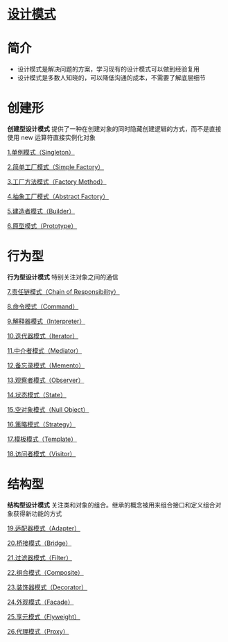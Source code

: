 [设计模式](https://github.com/ChinesePowerful/gof23)
=======

# 简介

- 设计模式是解决问题的方案，学习现有的设计模式可以做到经验复用
- 设计模式是多数人知晓的，可以降低沟通的成本，不需要了解底层细节

# 创建形
**创建型设计模式** 提供了一种在创建对象的同时隐藏创建逻辑的方式，而不是直接使用 new 运算符直接实例化对象

[1.单例模式（Singleton）](https://github.com/ChinesePowerful/gof23/tree/master/src/singleton)

[2.简单工厂模式（Simple Factory）](https://github.com/ChinesePowerful/gof23/tree/master/src/simple_factory)

[3.工厂方法模式（Factory Method）](https://github.com/ChinesePowerful/gof23/tree/master/src/factory_method)

[4.抽象工厂模式（Abstract Factory）](https://github.com/ChinesePowerful/gof23/tree/master/src/abstract_factory)

[5.建造者模式（Builder）](https://github.com/ChinesePowerful/gof23/tree/master/src/builder)

[6.原型模式（Prototype）](https://github.com/ChinesePowerful/gof23/tree/master/src/prototype)

# 行为型
**行为型设计模式** 特别关注对象之间的通信

[7.责任链模式（Chain of Responsibility）](https://github.com/ChinesePowerful/gof23/tree/master/src/chain_of_responsibility)

[8.命令模式（Command）](https://github.com/ChinesePowerful/gof23/tree/master/src/command)

[9.解释器模式（Interpreter）](https://github.com/ChinesePowerful/gof23/tree/master/src/interpreter)

[10.迭代器模式（Iterator）](https://github.com/ChinesePowerful/gof23/tree/master/src/iterator)

[11.中介者模式（Mediator）](https://github.com/ChinesePowerful/gof23/tree/master/src/mediator)

[12.备忘录模式（Memento）](https://github.com/ChinesePowerful/gof23/tree/master/src/memento)

[13.观察者模式（Observer）](https://github.com/ChinesePowerful/gof23/tree/master/src/observer)

[14.状态模式（State）](https://github.com/ChinesePowerful/gof23/tree/master/src/state)

[15.空对象模式（Null Object）](https://github.com/ChinesePowerful/gof23/tree/master/src/null_object)

[16.策略模式（Strategy）](https://github.com/ChinesePowerful/gof23/tree/master/src/strategy)

[17.模板模式（Template）](https://github.com/ChinesePowerful/gof23/tree/master/src/template)

[18.访问者模式（Visitor）](https://github.com/ChinesePowerful/gof23/tree/master/src/visitor)

# 结构型
**结构型设计模式** 关注类和对象的组合。继承的概念被用来组合接口和定义组合对象获得新功能的方式

[19.适配器模式（Adapter）](https://github.com/ChinesePowerful/gof23/tree/master/src/adapter)

[20.桥接模式（Bridge）](https://github.com/ChinesePowerful/gof23/tree/master/src/bridge)

[21.过滤器模式（Filter）](https://github.com/ChinesePowerful/gof23/tree/master/src/filter)

[22.组合模式（Composite）](https://github.com/ChinesePowerful/gof23/tree/master/src/composite)

[23.装饰器模式（Decorator）](https://github.com/ChinesePowerful/gof23/tree/master/src/decorator)

[24.外观模式（Facade）](https://github.com/ChinesePowerful/gof23/tree/master/src/facade)

[25.享元模式（Flyweight）](https://github.com/ChinesePowerful/gof23/tree/master/src/flyweight)

[26.代理模式（Proxy）](https://github.com/ChinesePowerful/gof23/tree/master/src/proxy)
